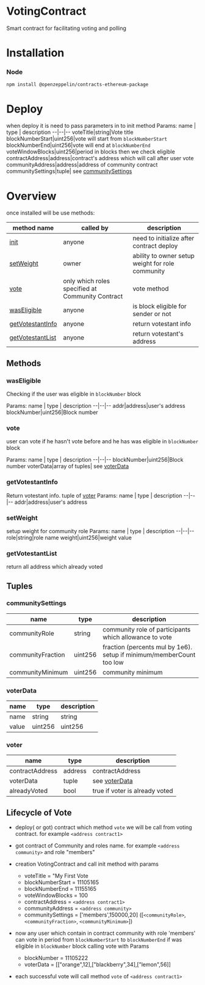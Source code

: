 # VotingContract
Smart contract for facilitating voting and polling

# Installation
### Node
`npm install @openzeppelin/contracts-ethereum-package`

# Deploy
when deploy it is need to pass parameters in to init method
Params:
name  | type | description
--|--|--
voteTitle|string|Vote title
blockNumberStart|uint256|vote will start from `blockNumberStart`
blockNumberEnd|uint256|vote will end at `blockNumberEnd`
voteWindowBlocks|uint256|period in blocks then we check eligible
contractAddress|address|contract's address which will call after user vote
communityAddress|address|address of community contract
communitySettings|tuple| see <a href="#communitysettings">communitySettings</a>


# Overview
once installed will be use methods:
<table>
<thead>
	<tr>
		<th>method name</th>
		<th>called by</th>
		<th>description</th>
	</tr>
</thead>
<tbody>
    <tr>
		<td><a href="#init">init</a></td>
		<td>anyone</td>
		<td>need to initialize after contract deploy</td>
	</tr>
	<tr>
		<td><a href="#setweight">setWeight</a></td>
		<td>owner</td>
		<td>ability to owner setup weight for role community</td>
	</tr>
	<tr>
		<td><a href="#vote">vote</a></td>
		<td>only which roles specified at Community Contract</td>
		<td>vote method</td>
	</tr>
    <tr>
		<td><a href="#waseligible">wasEligible</a></td>
		<td>anyone</td>
		<td>is block eligible for sender or not</td>
	</tr>
	<tr>
		<td><a href="#getvotestantinfo">getVotestantInfo</a></td>
		<td>anyone</td>
		<td>return votestant info</td>
	</tr>
	<tr>
		<td><a href="#getvotestantlist">getVotestantList</a></td>
		<td>anyone</td>
		<td>return votestant's address</td>
	</tr>
</tbody>
</table>

## Methods

### wasEligible

Checking if the user was eligible in  `blockNumber` block

Params:
name  | type | description
--|--|--
addr|address|user's address
blockNumber|uint256|Block number

### vote

user can vote if he hasn't vote before and he has was eligible in `blockNumber` block

Params:
name  | type | description
--|--|--
blockNumber|uint256|Block number
voterData|array of tuples| see <a href="#voterdata">voterData</a>

### getVotestantInfo
Return votestant info. tuple of <a href="#voter">voter</a>
Params:
name  | type | description
--|--|--
addr|address|user's address

### setWeight
setup weight for community role
Params:
name  | type | description
--|--|--
role|string|role name
weight|uint256|weight value


### getVotestantList
return all address which already voted

## Tuples

### communitySettings
name  | type | description
--|--|--
communityRole|string|community role of participants which allowance to vote
communityFraction|uint256|fraction (percents mul by 1e6). setup if minimum/memberCount too low
communityMinimum|uint256|community minimum

### voterData
name  | type | description
--|--|--
name|string| string
value|uint256| uint256

### voter
name  | type | description
--|--|--
contractAddress|address| contractAddress
voterData|tuple| see <a href="#voterdata">voterData</a>
alreadyVoted|bool| true if voter is already voted


## Lifecycle of Vote
* deploy( or got) contract which method `vote` we will be call from voting contract. for example `<address contract1>`
* got contract of Community and roles name. for example `<address community>` and role "members"
* creation VotingContract and call init method with params 
   *   voteTitle = "My First Vote
   *   blockNumberStart = 11105165
   *   blockNumberEnd =  11155165
   *   voteWindowBlocks = 100
   *   contractAddress = `<address contract1>`
   *   communityAddress = `<address community>`
   *   communitySettings = ['members',150000,20]  ([`<communityRole>`, `<communityFraction>`, `<communityMinimum>`])
   
* now any user which contain in contract community with role 'members' can vote in period from `blockNumberStart` to `blockNumberEnd` if was eligible in `blockNumber` block
calling vote with Params
    * blockNumber = 11105222
    * voterData = [["orange",12],["blackberry",34],["lemon",56]]

* each successful vote will call method `vote` of `<address contract1>`